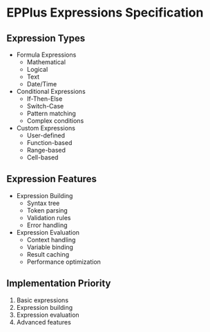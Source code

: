 # EPPlus Expressions Specification

## Expression Types
- Formula Expressions
  - Mathematical
  - Logical
  - Text
  - Date/Time
- Conditional Expressions
  - If-Then-Else
  - Switch-Case
  - Pattern matching
  - Complex conditions
- Custom Expressions
  - User-defined
  - Function-based
  - Range-based
  - Cell-based

## Expression Features
- Expression Building
  - Syntax tree
  - Token parsing
  - Validation rules
  - Error handling
- Expression Evaluation
  - Context handling
  - Variable binding
  - Result caching
  - Performance optimization

## Implementation Priority
1. Basic expressions
2. Expression building
3. Expression evaluation
4. Advanced features